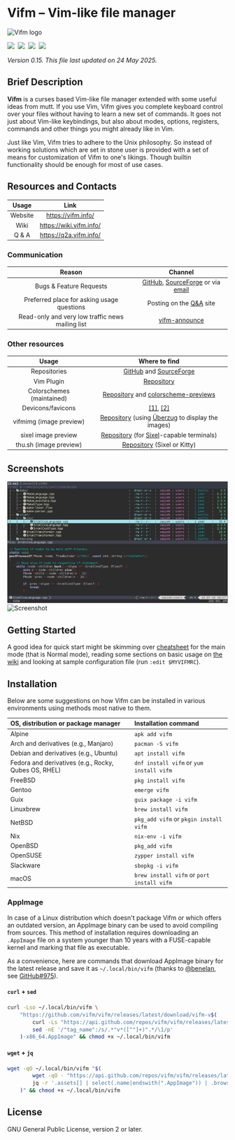 # Vifm – Vim-like file manager

![Vifm logo](data/graphics/vifm.svg)

[![][AA]][A]  [![][FF]][F]  [![][UU]][U]  [![][SS]][S]

_Version 0.15.  This file last updated on 24 May 2025._

## Brief Description ##

**Vifm** is a curses based Vim-like file manager extended with some useful
ideas from mutt.  If you use Vim, Vifm gives you complete keyboard control
over your files without having to learn a new set of commands.  It goes not
just about Vim-like keybindings, but also about modes, options, registers,
commands and other things you might already like in Vim.

Just like Vim, Vifm tries to adhere to the Unix philosophy.  So instead of
working solutions which are set in stone user is provided with a set of
means for customization of Vifm to one's likings.  Though builtin
functionality should be enough for most of use cases.

## Resources and Contacts ##

| Usage   | Link
| :---:   | :--:
| Website | https://vifm.info/
| Wiki    | https://wiki.vifm.info/
| Q & A   | https://q2a.vifm.info/

### Communication ###

| Reason                                           | Channel
| :----:                                           | :-----:
| Bugs & Feature Requests                          | [GitHub][bugs-gh], [SourceForge][bugs-sf] or via [email]
| Preferred place for asking usage questions       | Posting on the [Q&A] site
| Read-only and very low traffic news mailing list | [vifm-announce]

### Other resources ###

| Usage                     | Where to find
| :---:                     | :-----------:
| Repositories              | [GitHub][repo-gh] and [SourceForge][repo-sf]
| Vim Plugin                | [Repository][vim-plugin]
| Colorschemes (maintained) | [Repository][colors] and [colorscheme-previews]
| Devicons/favicons         | [[1]][devicons-1], [[2]][devicons-2]
| vifmimg (image preview)   | [Repository][vifmimg] (using [Überzug] to display the images)
| sixel image preview       | [Repository][sixel-preview] (for [Sixel]-capable terminals)
| thu.sh (image preview)    | [Repository][thu.sh] (Sixel or Kitty)

## Screenshots ##

![Screenshot](data/graphics/screenshot.png)
![Screenshot](data/graphics/screenshot2.png)

## Getting Started ##

A good idea for quick start might be skimming over [cheatsheet] for the main
mode (that is Normal mode), reading some sections on basic usage on
[the wiki][wiki-manual] and looking at sample configuration file (run
`:edit $MYVIFMRC`).

## Installation ##

Below are some suggestions on how Vifm can be installed in various
environments using methods most native to them.

| OS, distribution or package manager                  | Installation command
| :----------------------------------                  | :-------------------
| Alpine                                               | `apk add vifm`
| Arch and derivatives (e.g., Manjaro)                 | `pacman -S vifm`
| Debian and derivatives (e.g., Ubuntu)                | `apt install vifm`
| Fedora and derivatives (e.g., Rocky, Qubes OS, RHEL) | `dnf install vifm` or `yum install vifm`
| FreeBSD                                              | `pkg install vifm`
| Gentoo                                               | `emerge vifm`
| Guix                                                 | `guix package -i vifm`
| Linuxbrew                                            | `brew install vifm`
| NetBSD                                               | `pkg_add vifm` or `pkgin install vifm`
| Nix                                                  | `nix-env -i vifm`
| OpenBSD                                              | `pkg_add vifm`
| OpenSUSE                                             | `zypper install vifm`
| Slackware                                            | `sbopkg -i vifm`
| macOS                                                | `brew install vifm` or `port install vifm`

### AppImage ###

In case of a Linux distribution which doesn't package Vifm or which offers an
outdated version, an AppImage binary can be used to avoid compiling from
sources.  This method of installation requires downloading an `.AppImage` file
on a system younger than 10 years with a FUSE-capable kernel and marking that
file as executable.

As a convenience, here are commands that download AppImage binary for the latest
release and save it as `~/.local/bin/vifm` (thanks to [@benelan], see
[GitHub#975]).

#### `curl` + `sed` ####

```bash
curl -Lso ~/.local/bin/vifm \
    "https://github.com/vifm/vifm/releases/latest/download/vifm-v$(
        curl -Ls "https://api.github.com/repos/vifm/vifm/releases/latest" |
        sed -nE '/"tag_name":/s/.*"v*([^"]+)".*/\1/p'
    )-x86_64.AppImage" && chmod +x ~/.local/bin/vifm
```

#### `wget` + `jq` ####

```bash
wget -qO ~/.local/bin/vifm "$(
        wget -qO - "https://api.github.com/repos/vifm/vifm/releases/latest" |
        jq -r '.assets[] | select(.name|endswith(".AppImage")) | .browser_download_url'
    )" && chmod +x ~/.local/bin/vifm
```

## License ##

GNU General Public License, version 2 or later.

[Q&A]: https://q2a.vifm.info/
[email]: mailto:xaizek@posteo.net
[vifm-announce]: https://lists.sourceforge.net/lists/listinfo/vifm-announce
[vim-plugin]: https://github.com/vifm/vifm.vim
[colors]: https://github.com/vifm/vifm-colors
[colorscheme-previews]: https://vifm.info/colorschemes.shtml
[devicons-1]: https://github.com/cirala/vifm_devicons
[devicons-2]: https://github.com/yanzhang0219/dotfiles/tree/master/.config/vifm
[vifmimg]: https://github.com/cirala/vifmimg
[sixel-preview]: https://github.com/eylles/vifm-sixel-preview
[thu.sh]: https://github.com/iambumblehead/thu.sh
[Überzug]: https://github.com/jstkdng/ueberzugpp/
[bugs-gh]: https://github.com/vifm/vifm/issues
[bugs-sf]: https://sourceforge.net/p/vifm/_list/tickets
[repo-gh]: https://github.com/vifm/vifm
[repo-sf]: https://sourceforge.net/projects/vifm/
[cheatsheet]: https://vifm.info/cheatsheets.shtml
[wiki-manual]: https://wiki.vifm.info/index.php?title=Manual
[Sixel]: https://www.arewesixelyet.com/
[@benelan]: https://github.com/benelan
[GitHub#975]: https://github.com/vifm/vifm/issues/975

[AA]: https://ci.appveyor.com/api/projects/status/ywfhdev1l3so1f5e/branch/master?svg=true
[A]: https://ci.appveyor.com/project/xaizek/vifm/branch/master
[FF]: http://ci.vifm.info/badges/svg/master
[F]: http://ci.vifm.info/
[UU]: http://cov.vifm.info/badges/svg/master
[U]: http://cov.vifm.info/branches/master
[SS]: https://scan.coverity.com/projects/699/badge.svg
[S]: https://scan.coverity.com/projects/vifm-vifm
